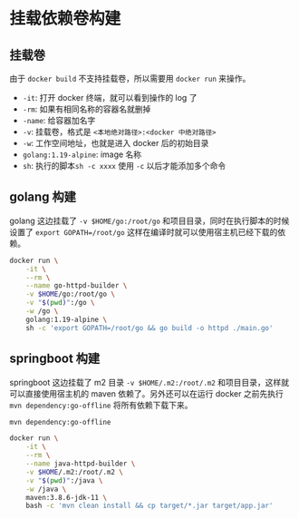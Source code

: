 # 挂载依赖卷构建

## 挂载卷

由于 `docker build` 不支持挂载卷，所以需要用 `docker run` 来操作。

- `-it`: 打开 docker 终端，就可以看到操作的 log 了
- `-rm`: 如果有相同名称的容器名就删掉
- `-name`: 给容器加名字
- `-v`: 挂载卷，格式是 `<本地绝对路径>:<docker 中绝对路径>`
- `-w`: 工作空间地址，也就是进入 docker 后的初始目录
- `golang:1.19-alpine`: image 名称
- `sh`: 执行的脚本`sh -c xxxx` 使用 `-c` 以后才能添加多个命令

## golang 构建 

golang 这边挂载了 `-v $HOME/go:/root/go` 和项目目录，同时在执行脚本的时候设置了 `export GOPATH=/root/go` 这样在编译时就可以使用宿主机已经下载的依赖。

```sh
docker run \
    -it \
    --rm \
    --name go-httpd-builder \
    -v $HOME/go:/root/go \
    -v "$(pwd)":/go \
    -w /go \
    golang:1.19-alpine \
    sh -c 'export GOPATH=/root/go && go build -o httpd ./main.go'
```

## springboot 构建

springboot 这边挂载了 m2 目录 `-v $HOME/.m2:/root/.m2` 和项目目录，这样就可以直接使用宿主机的 maven 依赖了。另外还可以在运行 docker 之前先执行 `mvn dependency:go-offline` 将所有依赖下载下来。

```sh
mvn dependency:go-offline

docker run \
    -it \
    --rm \
    --name java-httpd-builder \
    -v $HOME/.m2:/root/.m2 \
    -v "$(pwd)":/java \
    -w /java \
    maven:3.8.6-jdk-11 \
    bash -c 'mvn clean install && cp target/*.jar target/app.jar'
```
